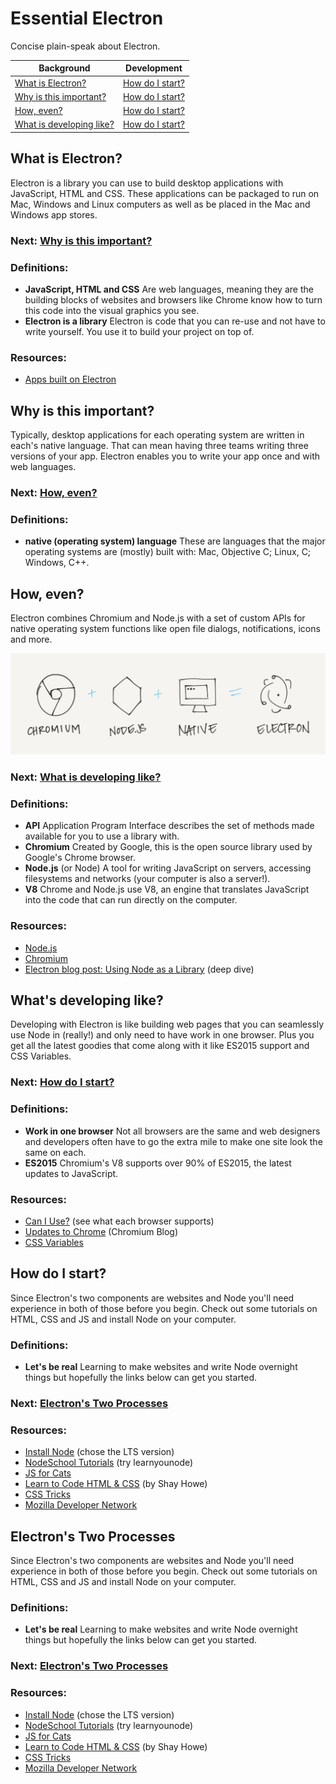 # Essential Electron

Concise plain-speak about Electron.

| Background | Development |
| --- | --- |
| [What is Electron?](#what-is-electron-) | [How do I start?](#how-do-i-start-) |
| [Why is this important?](#why-is-this-important-) | [How do I start?](#how-do-i-start-) |
| [How, even?](#how-even-) | [How do I start?](#how-do-i-start-) |
| [What is developing like?](#what-is-developing-like-) | [How do I start?](#how-do-i-start-) |

## What is Electron?

Electron is a <span class="def">library</span> you can use to build desktop applications with <span class="def">JavaScript, HTML and CSS</span>. These applications can be packaged to run on Mac, Windows and Linux computers as well as be placed in the Mac and Windows app stores.

### Next: [Why is this important?](#why-is-this-important-)

### Definitions:
- **JavaScript, HTML and CSS** Are web languages, meaning they are the building blocks of websites and browsers like Chrome know how to turn this code into the visual graphics you see.
- **Electron is a library** Electron is code that you can re-use and not have to write yourself. You use it to build your project on top of.

### Resources:
- [Apps built on Electron](http://electron.atom.io/apps)

## Why is this important?

Typically, desktop applications for each operating system are written in each's <span class="def">native language</span>. That can mean having three teams writing three versions of your app. Electron enables you to write your app once and with web languages.

### Next: [How, even?](#how-even-)

### Definitions:
- **native (operating system) language** These are languages that the major operating systems are (mostly) built with: Mac, Objective C; Linux, C; Windows, C++.

## How, even?

Electron combines <span class="def">Chromium</span> and <span class="def">Node.js</span> with a set of custom <span class="def">APIs</span> for native operating system functions like open file dialogs, notifications, icons and more.

![Electron components](imgs/electron-components.png)

### Next: [What is developing like?](#what-s-developing-like-)

### Definitions:
- **API** Application Program Interface describes the set of methods made available for you to use a library with.
- **Chromium** Created by Google, this is the open source library used by Google's Chrome browser.
- **Node.js** (or Node) A tool for writing JavaScript on servers, accessing filesystems and networks (your computer is also a server!).
- **V8** Chrome and Node.js use V8, an engine that translates JavaScript into the code that can run directly on the computer.

### Resources:
- [Node.js](https://nodejs.org)
- [Chromium](http://chromium.org)
- [Electron blog post: Using Node as a Library](http://electron.atom.io/blog/2016/08/08/electron-internals-using-node-as-a-library) (deep dive)

## What's developing like?

Developing with Electron is like building web pages that you can seamlessly use Node in (really!) and only need to have <span class="def">work in one browser</span>. Plus you get all the latest goodies that come along with it like <span class="def">ES2015</span> support and CSS Variables.

### Next: [How do I start?](#how-do-i-start-)

### Definitions:
- **Work in one browser** Not all browsers are the same and web designers and developers often have to go the extra mile to make one site look the same on each.
- **ES2015** Chromium's V8 supports over 90% of ES2015, the latest updates to JavaScript.

### Resources:
- [Can I Use?](http://caniuse.com/#home) (see what each browser supports)
- [Updates to Chrome](http://blog.chromium.org) (Chromium Blog)
- [CSS Variables](https://developers.google.com/web/updates/2016/02/css-variables-why-should-you-care?hl=en)

## How do I start?

Since Electron's two components are websites and Node you'll need experience in both of those before you begin. Check out some tutorials on HTML, CSS and JS and install Node on your computer.

### Definitions:
- **Let's be real** Learning to make websites and write Node overnight things but hopefully the links below can get you started.

### Next: [Electron's Two Processes](#electron-s-two-processes)

### Resources:
- [Install Node](https://nodejs.org) (chose the LTS version)
- [NodeSchool Tutorials](http://nodeschool.io) (try learnyounode)
- [JS for Cats](http://jsforcats.com)
- [Learn to Code HTML & CSS](http://learn.shayhowe.com/html-css) (by Shay Howe)
- [CSS Tricks](https://css-tricks.com)
- [Mozilla Developer Network](https://developers.google.com/web/updates/2016/02/css-variables-why-should-you-care?hl=en)

## Electron's Two Processes

Since Electron's two components are websites and Node you'll need experience in both of those before you begin. Check out some tutorials on HTML, CSS and JS and install Node on your computer.

### Definitions:
- **Let's be real** Learning to make websites and write Node overnight things but hopefully the links below can get you started.

### Next: [Electron's Two Processes](#electron-s-two-processes)

### Resources:
- [Install Node](https://nodejs.org) (chose the LTS version)
- [NodeSchool Tutorials](http://nodeschool.io) (try learnyounode)
- [JS for Cats](http://jsforcats.com)
- [Learn to Code HTML & CSS](http://learn.shayhowe.com/html-css) (by Shay Howe)
- [CSS Tricks](https://css-tricks.com)
- [Mozilla Developer Network](https://developers.google.com/web/updates/2016/02/css-variables-why-should-you-care?hl=en)
